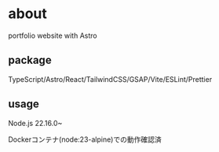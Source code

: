 # about

portfolio website with Astro

## package

TypeScript/Astro/React/TailwindCSS/GSAP/Vite/ESLint/Prettier

## usage

Node.js 22.16.0~

Dockerコンテナ(node:23-alpine)での動作確認済
